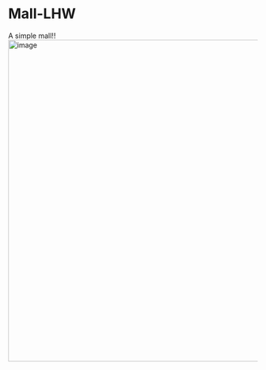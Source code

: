 # Mall-LHW
A simple mall!!
<img width="651" alt="image" src="https://user-images.githubusercontent.com/119592271/222642192-9353005e-d803-4a93-a761-bd7ff38a321f.png">
